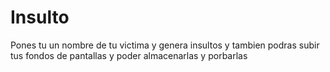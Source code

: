 # Insulto
Pones tu un nombre de tu victima y genera insultos y tambien podras subir tus fondos de pantallas y poder almacenarlas y porbarlas
